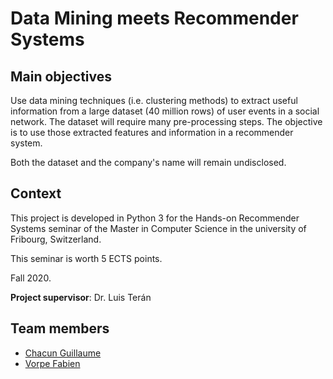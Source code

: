 # Data Mining meets Recommender Systems

## Main objectives

Use data mining techniques (i.e. clustering methods) to extract useful information from a large dataset (40 million rows) of user events in a social network. The dataset will require many pre-processing steps. The objective is to use those extracted features and information in a recommender system.

Both the dataset and the company's name will remain undisclosed.

## Context

This project is developed in Python 3 for the Hands-on Recommender Systems seminar of the Master in Computer Science in the university of Fribourg, Switzerland.

This seminar is worth 5 ECTS points.

Fall 2020.

**Project supervisor**: Dr. Luis Terán

## Team members

- [Chacun Guillaume](https://github.com/ChacunGu)
- [Vorpe Fabien](https://github.com/fabienvorpe)
